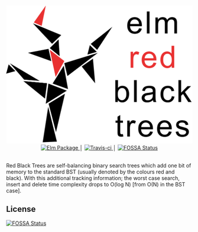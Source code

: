 <center><img src="logo/logo.png" alt="elm-redblacktrees"></center>

<div align="center">
    <a href="https://package.elm-lang.org/packages/Libbum/elm-redblacktrees/latest/">
        <img src="https://img.shields.io/elm-package/v/Libbum/elm-redblacktrees.svg" alt="Elm Package" />
    </a>
    │
    <a href="https://travis-ci.org/Libbum/elm-redblacktrees">
        <img src="https://travis-ci.org/Libbum/elm-redblacktrees.svg?branch=master" alt="Travis-ci" />
    </a>
    │
    <a href="https://app.fossa.io/projects/git%2Bgithub.com%2FLibbum%2Felm-redblacktrees?ref=badge_shield">
        <img src="https://app.fossa.io/api/projects/git%2Bgithub.com%2FLibbum%2Felm-redblacktrees.svg?type=shield" alt="FOSSA Status" />
    </a>
</div>
<br />

Red Black Trees are self-balancing binary search trees which add one bit of memory to the standard BST (usually denoted by the colours red and black).
With this additional tracking information; the worst case search, insert and delete time complexity drops to O(log N) [from O(N) in the BST case].


## License
[![FOSSA Status](https://app.fossa.io/api/projects/git%2Bgithub.com%2FLibbum%2Felm-redblacktrees.svg?type=large)](https://app.fossa.io/projects/git%2Bgithub.com%2FLibbum%2Felm-redblacktrees?ref=badge_large)
